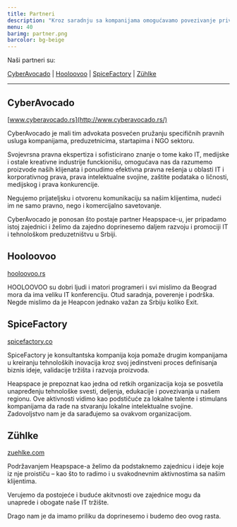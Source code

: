 ```yaml
---
title: Partneri
description: "Kroz saradnju sa kompanijama omogućavamo povezivanje privatnog i civilnog sektora u tehnologiji."
menu: 40
barimg: partner.png
barcolor: bg-beige
---
```


Naši partneri su:

[CyberAvocado](#CyberAvocado) | [Hooloovoo](#Hooloovoo) | [SpiceFactory](#SpiceFactory) | [Zühlke](#Zuhlke)

---

## CyberAvocado

[www.cyberavocado.rs](http://www.cyberavocado.rs/)

CyberAvocado je mali tim advokata posvećen pružanju specifičnih pravnih usluga kompanijama, preduzetnicima, startapima i NGO sektoru.

Svojevrsna pravna ekspertiza i sofisticirano znanje o tome kako IT, medijske i ostale kreativne industrije funckionišu, omogućava nas da razumemo proizvode naših klijenata i ponudimo efektivna pravna rešenja u oblasti IT i korporativnog prava, prava intelektualne svojine, zaštite podataka o ličnosti,
medijskog i prava konkurencije.

Negujemo prijateljsku i otvorenu komunikaciju sa našim klijentima, nudeći im ne samo pravno, nego i komercijalno savetovanje.

CyberAvocado je ponosan što postaje partner Heapspace-u, jer pripadamo istoj zajednici i želimo da zajedno doprinesemo daljem razvoju i promociji IT i tehnološkom preduzetništvu u Srbiji.


## Hooloovoo

[hooloovoo.rs](https://hooloovoo.rs)

HOOLOOVOO su dobri ljudi i matori programeri i svi mislimo da Beograd mora da ima veliku IT konferenciju. Otud saradnja, poverenje i podrška. Negde mislimo da je Heapcon jednako važan za Srbiju koliko Exit.


## SpiceFactory

[spicefactory.co](https://spicefactory.co)

SpiceFactory je konsultantska kompanija koja pomaže drugim kompanijama u kreiranju tehnoloških inovacija kroz svoj jedinstveni proces definisanja biznis ideje, validacije tržišta i razvoja proizvoda.

Heapspace je prepoznat kao jedna od retkih organizacija koja se posvetila unapređenju tehnološke svesti, deljenja, edukacije i povezivanja u našem regionu. Ove aktivnosti vidimo kao podstičuće za lokalne talente i stimulans kompanijama da rade na stvaranju lokalne intelektualne svojine. Zadovoljstvo nam je da sarađujemo sa ovakvom organizacijom.


## Zühlke

[zuehlke.com](https://www.zuehlke.com/rs/en/)

Podržavanjem Heapspace-a želimo da podstaknemo zajednicu i ideje koje iz nje proističu – kao što to radimo i u svakodnevnim aktivnostima sa našim klijentima.

Verujemo da postojeće i buduće akitvnosti ove zajednice mogu da unaprede i obogate naše IT tržište.

Drago nam je da imamo priliku da doprinesemo i budemo deo ovog rasta.
